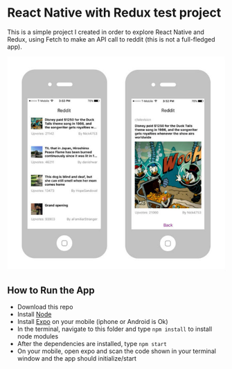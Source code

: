 
# React Native with Redux test project
This is a simple project I created in order to explore React Native and Redux, using Fetch to make an API call to reddit (this is not a full-fledged app).

![alt tag](https://github.com/sarah-clements/React-Native-app/blob/master/readMe_img/react_native_project.jpg)

## How to Run the App

* Download this repo
* Install [Node](https://nodejs.org/en/download/)
* Install [Expo](https://expo.io/) on your mobile (iphone or Android is Ok)
* In the terminal, navigate to this folder and type `npm install` to install node modules
* After the dependencies are installed, type `npm start` 
* On your mobile, open expo and scan the code shown in your terminal window and the app should initialize/start



